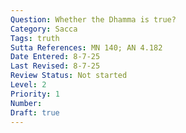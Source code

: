 ```yaml
---
Question: Whether the Dhamma is true?
Category: Sacca
Tags: truth
Sutta References: MN 140; AN 4.182
Date Entered: 8-7-25
Last Revised: 8-7-25
Review Status: Not started
Level: 2
Priority: 1
Number: 
Draft: true
---
```


<!-- 
Notes:

Or is it only strategic or pragmatic?
 -->